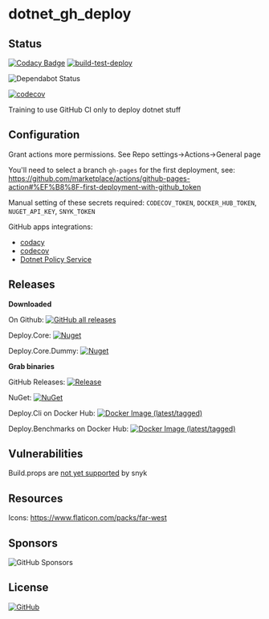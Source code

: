 # dotnet_gh_deploy

## Status

[![Codacy Badge](https://api.codacy.com/project/badge/Grade/e361b473a03e4f059a79b8feb4df3631)](https://app.codacy.com/gh/senketsu03/dotnet_gh_deploy?utm_source=github.com&utm_medium=referral&utm_content=senketsu03/dotnet_gh_deploy&utm_campaign=Badge_Grade)
[![build-test-deploy](https://github.com/senketsu03/dotnet_gh_deploy/actions/workflows/build-test-deploy.yml/badge.svg)](https://github.com/senketsu03/dotnet_gh_deploy/actions/workflows/build-test-deploy.yml)

![Dependabot Status](https://flat.badgen.net/github/dependabot/senketsu03/dotnet_gh_deploy)

[![codecov](https://codecov.io/github/senketsu03/dotnet_gh_deploy/branch/master/graph/badge.svg)](https://codecov.io/github/senketsu03/dotnet_gh_deploy)

Training to use GitHub CI only to deploy dotnet stuff

## Configuration

Grant actions more permissions. See Repo settings->Actions->General page

You'll need to select a branch `gh-pages` for the first deployment, see: https://github.com/marketplace/actions/github-pages-action#%EF%B8%8F-first-deployment-with-github_token

Manual setting of these secrets required: `CODECOV_TOKEN`, `DOCKER_HUB_TOKEN`, `NUGET_API_KEY`, `SNYK_TOKEN`

GitHub apps integrations:

- [codacy](https://github.com/codacy)
- [codecov](https://github.com/codecov)
- [Dotnet Policy Service](https://github.com/microsoft1estools)

## Releases

**Downloaded**

On Github: [![GitHub all releases](https://img.shields.io/github/downloads/senketsu03/dotnet_gh_deploy/total)](https://github.com/senketsu03/dotnet_gh_deploy/releases)

Deploy.Core: [![Nuget](https://img.shields.io/nuget/dt/Deploy.Core)](https://www.nuget.org/packages/Deploy.Core/)

Deploy.Core.Dummy: [![Nuget](https://img.shields.io/nuget/dt/Deploy.Core.Dummy)](https://www.nuget.org/packages/Deploy.Core.Dummy/)

**Grab binaries**

GitHub Releases: [![Release](https://img.shields.io/github/release/senketsu03/dotnet_gh_deploy.svg)](https://github.com/senketsu03/dotnet_gh_deploy/releases/latest)

NuGet: [![NuGet](https://img.shields.io/nuget/v/Deploy.Core.svg)](https://www.nuget.org/packages/Deploy.Core/)

Deploy.Cli on Docker Hub: [![Docker Image (latest/tagged)](https://img.shields.io/docker/v/trolltrollski/deploy.cli)](https://hub.docker.com/repository/docker/trolltrollski/deploy.cli)

Deploy.Benchmarks on Docker Hub: [![Docker Image (latest/tagged)](https://img.shields.io/docker/v/trolltrollski/deploy.benchmarks)](https://hub.docker.com/repository/docker/trolltrollski/deploy.benchmarks)

## Vulnerabilities

Build.props are [not yet supported](https://docs.snyk.io/guides/snyk-for-.net-developers#not-supported-in-.net) by snyk

## Resources

Icons: https://www.flaticon.com/packs/far-west

## Sponsors

![GitHub Sponsors](https://img.shields.io/github/sponsors/senketsu03)

## License

[![GitHub](https://img.shields.io/github/license/senketsu03/dotnet_gh_deploy)](https://github.com/senketsu03/dotnet_gh_deploy/blob/master/LICENSE.md)
